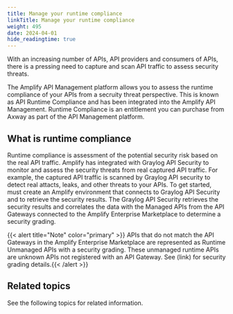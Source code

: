```yaml
---
title: Manage your runtime compliance
linkTitle: Manage your runtime compliance
weight: 495
date: 2024-04-01
hide_readingtime: true
---
```


With an increasing number of APIs, API providers and consumers of APIs, there is a pressing need to capture and scan API traffic to assess security threats.

The Amplify API Management platform allows you to assess the runtime compliance of your APIs from a secruity threat perspective. This is known as API Runtime Compliance and has been integrated into the Amplify API Management. Runtime Compliance is an entitlement you can purchase from Axway as part of the API Management platform.

## What is runtime compliance

Runtime compliance is assessment of the potential security risk based on the real API traffic.  Amplify has integrated with Graylog API Security to monitor and assess the security threats from real captured API traffic.  For example, the captured API traffic is scanned by Graylog API security to detect real attacts, leaks, and other threats to your APIs.
To get started, must create an Amplify environment that connects to Graylog API Security and to retrieve the security results.   The Graylog API Security retrieves the security results and correlates the data with the Managed APIs from the API Gateways connected to the Amplify Enterprise Marketplace to determine a security grading.  

{{< alert title="Note" color="primary" >}} APIs that do not match the API Gateways in the Amplify Enterprise Marketplace are represented as Runtime Unmanaged APIs with a security grading.  These unmanaged runtime APIs are unknown APIs not registered with an API Gateway. See (link) for security grading details.{{< /alert >}} 

## Related topics

See the following topics for related information.
